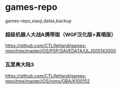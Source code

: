 # games-repo
games-repo,xiaoji,datas,backup

### 超级机器人大战A携带版（WGF汉化版+真唱版）
https://github.com/CTLifeHand/games-repo/tree/master/iOS/PSP/SAVEDATA/ULJS00143000


### 瓦里奥大陆3
https://github.com/CTLifeHand/games-repo/tree/master/iOS/roms/GBA/6100152